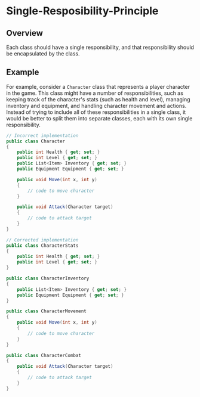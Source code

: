 # Single-Resposibility-Principle
## Overview
Each class should have a single responsibility, and that responsibility should be encapsulated by the class.
## Example
For example, consider a `Character` class that represents a player character in the game. This class might have a number of responsibilities, such as keeping track of the character's stats (such as health and level), managing inventory and equipment, and handling character movement and actions. Instead of trying to include all of these responsibilities in a single class, it would be better to split them into separate classes, each with its own single responsibility.
```c#
// Incorrect implementation
public class Character
{
    public int Health { get; set; }
    public int Level { get; set; }
    public List<Item> Inventory { get; set; }
    public Equipment Equipment { get; set; }

    public void Move(int x, int y)
    {
        // code to move character
    }

    public void Attack(Character target)
    {
        // code to attack target
    }
}

// Corrected implementation
public class CharacterStats
{
    public int Health { get; set; }
    public int Level { get; set; }
}

public class CharacterInventory
{
    public List<Item> Inventory { get; set; }
    public Equipment Equipment { get; set; }
}

public class CharacterMovement
{
    public void Move(int x, int y)
    {
        // code to move character
    }
}

public class CharacterCombat
{
    public void Attack(Character target)
    {
        // code to attack target
    }
}
```
